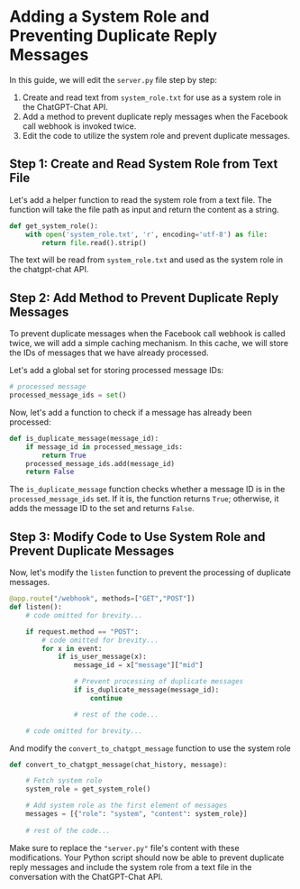 # Adding a System Role and Preventing Duplicate Reply Messages

In this guide, we will edit the `server.py` file step by step:

1. Create and read text from `system_role.txt` for use as a system role in the ChatGPT-Chat API.
2. Add a method to prevent duplicate reply messages when the Facebook call webhook is invoked twice.
3. Edit the code to utilize the system role and prevent duplicate messages.

## Step 1: Create and Read System Role from Text File

Let's add a helper function to read the system role from a text file. The function will take the file path as input and return the content as a string.

```python
def get_system_role():
    with open('system_role.txt', 'r', encoding='utf-8') as file:
        return file.read().strip()
```

The text will be read from `system_role.txt` and used as the system role in the chatgpt-chat API.

## Step 2: Add Method to Prevent Duplicate Reply Messages

To prevent duplicate messages when the Facebook call webhook is called twice, we will add a simple caching mechanism. In this cache, we will store the IDs of messages that we have already processed.

Let's add a global set for storing processed message IDs:

```python
# processed message
processed_message_ids = set()
```

Now, let's add a function to check if a message has already been processed:

```python
def is_duplicate_message(message_id):
    if message_id in processed_message_ids:
        return True
    processed_message_ids.add(message_id)
    return False
```

The `is_duplicate_message` function checks whether a message ID is in the `processed_message_ids` set. If it is, the function returns `True`; otherwise, it adds the message ID to the set and returns `False`.

## Step 3: Modify Code to Use System Role and Prevent Duplicate Messages

Now, let's modify the `listen` function to prevent the processing of duplicate messages.

```python
@app.route("/webhook", methods=["GET","POST"])
def listen():
    # code omitted for brevity...

    if request.method == "POST":
        # code omitted for brevity...
        for x in event:
            if is_user_message(x):
                message_id = x["message"]["mid"]

                # Prevent processing of duplicate messages
                if is_duplicate_message(message_id):
                    continue

                # rest of the code...

    # code omitted for brevity...
```

And modify the `convert_to_chatgpt_message` function to use the system role

```python
def convert_to_chatgpt_message(chat_history, message):

    # Fetch system role
    system_role = get_system_role()

    # Add system role as the first element of messages
    messages = [{"role": "system", "content": system_role}]
    
    # rest of the code...
```

Make sure to replace the `"server.py"` file's content with these modifications. Your Python script should now be able to prevent duplicate reply messages and include the system role from a text file in the conversation with the ChatGPT-Chat API.